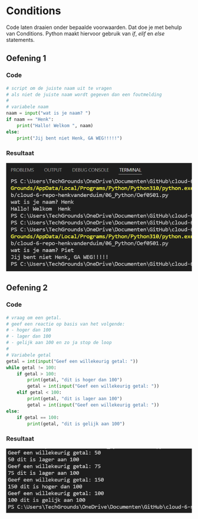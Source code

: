 # Conditions
Code laten draaien onder bepaalde voorwaarden. Dat doe je met behulp van Conditions. Python maakt hiervoor gebruik van *if*, *elif* en *else* statements.

## Oefening 1
### Code
```python
# script om de juiste naam uit te vragen
# als niet de juiste naam wordt gegeven dan een foutmelding
#
# variabele naam
naam = input("wat is je naam? ")
if naam == "Henk":
    print("Hallo! Welkom ", naam)
else:
    print("Jij bent niet Henk, GA WEG!!!!!")
```
### Resultaat
![result](../00_includes/Oef0501-result.png)

## Oefening 2
### Code
```python
# vraag om een getal. 
# geef een reactie op basis van het volgende:
# - hoger dan 100 
# - lager dan 100
# - gelijk aan 100 en zo ja stop de loop
#
# Variabele getal
getal = int(input("Geef een willekeurig getal: "))
while getal != 100:
    if getal > 100:
        print(getal, "dit is hoger dan 100")
        getal = int(input("Geef een willekeurig getal: "))
    elif getal < 100:
        print(getal, "dit is lager aan 100")
        getal = int(input("Geef een willekeurig getal: "))
else:
    if getal == 100:
        print(getal, "dit is gelijk aan 100")
```
### Resultaat
![result](../00_includes/Oef0502.png)